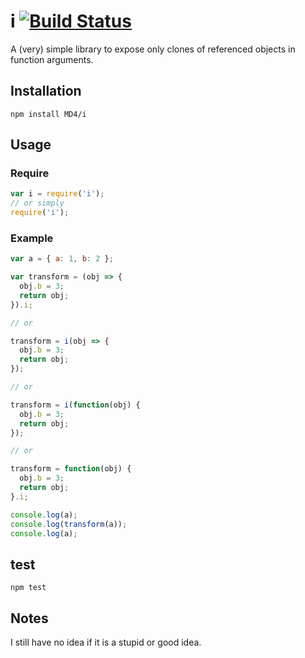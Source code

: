 # i [![Build Status](https://travis-ci.org/MD4/i.svg?branch=master)](https://travis-ci.org/MD4/i)

A (very) simple library to expose only clones of referenced objects in function arguments.

## Installation

```npm install MD4/i```

## Usage

### Require

```javascript
var i = require('i');
// or simply
require('i');
```

### Example

```javascript
var a = { a: 1, b: 2 };

var transform = (obj => {
  obj.b = 3;
  return obj;
}).i;

// or

transform = i(obj => {
  obj.b = 3;
  return obj;
});

// or

transform = i(function(obj) {
  obj.b = 3;
  return obj;
});

// or

transform = function(obj) {
  obj.b = 3;
  return obj;
}.i;

console.log(a);
console.log(transform(a));
console.log(a);
```

## test
```npm test```

## Notes

I still have no idea if it is a stupid or good idea.
